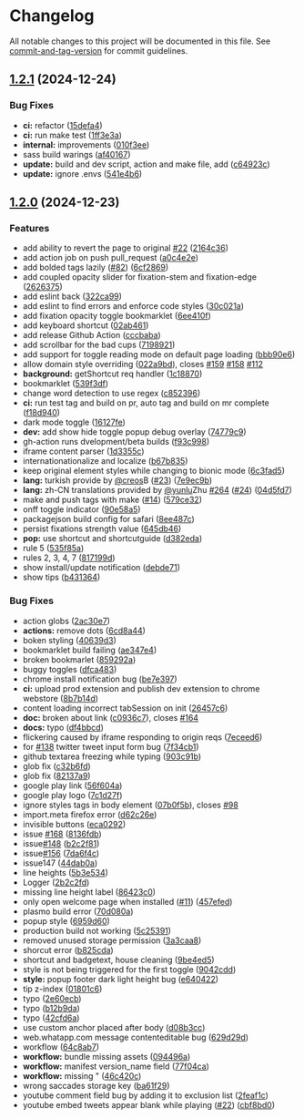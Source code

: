 # Changelog

All notable changes to this project will be documented in this file. See [commit-and-tag-version](https://github.com/absolute-version/commit-and-tag-version) for commit guidelines.

## [1.2.1](https://github.com/ansh/jiffyreader.com/compare/v1.2.0...v1.2.1) (2024-12-24)


### Bug Fixes

* **ci:** refactor ([15defa4](https://github.com/ansh/jiffyreader.com/commit/15defa46bada19498e99f85e80a92de1a534b7b2))
* **ci:** run make test ([1ff3e3a](https://github.com/ansh/jiffyreader.com/commit/1ff3e3a413eec3c6831e129bca58eaa29bc3b03d))
* **internal:** improvements ([010f3ee](https://github.com/ansh/jiffyreader.com/commit/010f3ee35b7fe001d1be4508ce8f379bedb51034))
* sass build warings ([af40167](https://github.com/ansh/jiffyreader.com/commit/af40167d9a2b02255939eb6957de2c814eff2315))
* **update:** build and dev script, action and make file, add ([c64923c](https://github.com/ansh/jiffyreader.com/commit/c64923c3ec65e07e7f25bac69a6c7f6e1d821b0d))
* **update:** ignore .envs ([541e4b6](https://github.com/ansh/jiffyreader.com/commit/541e4b68e7306d0eb476b081a8c550d90b3d66c2))

## [1.2.0](https://github.com/ansh/jiffyreader.com/compare/6c3fad5509a6345346122705c0e859eb036e5171...v1.2.0) (2024-12-23)


### Features

* add ability to revert the page to original [#22](https://github.com/ansh/jiffyreader.com/issues/22) ([2164c36](https://github.com/ansh/jiffyreader.com/commit/2164c36b05bcc50c94f84ab3229f189ffbfa2286))
* add action job on push pull_request ([a0c4e2e](https://github.com/ansh/jiffyreader.com/commit/a0c4e2edb96ee879287350ac3aa9f674cef81ea6))
* add bolded tags lazily ([#82](https://github.com/ansh/jiffyreader.com/issues/82)) ([6cf2869](https://github.com/ansh/jiffyreader.com/commit/6cf2869cfb9bb0c062e1d57337dec7718740db34))
* add coupled opacity slider for fixation-stem and fixation-edge ([2626375](https://github.com/ansh/jiffyreader.com/commit/2626375f26607a19308f7ff57794550d226f667b))
* add eslint back ([322ca99](https://github.com/ansh/jiffyreader.com/commit/322ca99bfd6b2ae3d34daf42a08deaa6b68e8d5d))
* add eslint to find errors and enforce code styles ([30c021a](https://github.com/ansh/jiffyreader.com/commit/30c021acf6ae2b0fa4d94f5a20135a366009fe48))
* add fixation opacity toggle bookmarklet ([6ee410f](https://github.com/ansh/jiffyreader.com/commit/6ee410f112fb94499daa94c7e9fd08b9dc62949b))
* add keyboard shortcut ([02ab461](https://github.com/ansh/jiffyreader.com/commit/02ab461562f404655bb50b82b33e3fc34e0ee440))
* add release Github Action ([cccbaba](https://github.com/ansh/jiffyreader.com/commit/cccbaba7f0d61d339357a80dce28d2da83a58f08))
* add scrollbar for the bad cups ([7198921](https://github.com/ansh/jiffyreader.com/commit/71989217a46f458d1f5ede7911646b649d340b91))
* add support for toggle reading mode on default page loading ([bbb90e6](https://github.com/ansh/jiffyreader.com/commit/bbb90e6d30d2170dec68be7ea08ed133b486a7fa))
* allow domain style overriding ([022a9bd](https://github.com/ansh/jiffyreader.com/commit/022a9bdf7007624bc46b11feb3d314c6a470b44a)), closes [#159](https://github.com/ansh/jiffyreader.com/issues/159) [#158](https://github.com/ansh/jiffyreader.com/issues/158) [#112](https://github.com/ansh/jiffyreader.com/issues/112)
* **background:** getShortcut req handler ([1c18870](https://github.com/ansh/jiffyreader.com/commit/1c18870d76acc1f03746d49febe0d3ac40d2573f))
* bookmarklet ([539f3df](https://github.com/ansh/jiffyreader.com/commit/539f3df853f158fbe867b239e9b3210b56e4f0fe))
* change word detection to use regex ([c852396](https://github.com/ansh/jiffyreader.com/commit/c852396c224bad0062fdc9acd26c2bf68526a6ce))
* **ci:** run test tag and build on pr, auto tag and build on mr complete ([f18d940](https://github.com/ansh/jiffyreader.com/commit/f18d940eb709497e4168d5b56b2e66dcfed06bad))
* dark mode toggle ([16127fe](https://github.com/ansh/jiffyreader.com/commit/16127fe0825a2b2eabe0fe599aef4572cdbcd327))
* **dev:** add show hide toggle popup debug overlay ([74779c9](https://github.com/ansh/jiffyreader.com/commit/74779c9710b7525531f2a1319e8607da76c7d0e7))
* gh-action runs dvelopment/beta builds ([f93c998](https://github.com/ansh/jiffyreader.com/commit/f93c998aca78ef8d361dff6d15da4c9f695727e9))
* iframe content parser ([1d3355c](https://github.com/ansh/jiffyreader.com/commit/1d3355c5532d7889d9f48b1c5a54858e1dd04389))
* internationationalize and localize ([b67b835](https://github.com/ansh/jiffyreader.com/commit/b67b8357144380dbe70619b8f628affa9f9ee2c5))
* keep original element styles while changing to bionic mode ([6c3fad5](https://github.com/ansh/jiffyreader.com/commit/6c3fad5509a6345346122705c0e859eb036e5171))
* **lang:** turkish provide by [@creos](https://github.com/creos)B ([#23](https://github.com/ansh/jiffyreader.com/issues/23)) ([7e9ec9b](https://github.com/ansh/jiffyreader.com/commit/7e9ec9b2ed2a210b7bcdf67d40ffde8f5ae46f28))
* **lang:** zh-CN translations provided by [@yunlu](https://github.com/yunlu)Zhu [#264](https://github.com/ansh/jiffyreader.com/issues/264) ([#24](https://github.com/ansh/jiffyreader.com/issues/24)) ([04d5fd7](https://github.com/ansh/jiffyreader.com/commit/04d5fd7d3b1b9012281fced33f812e6abac2627c))
* make and push tags with make ([#14](https://github.com/ansh/jiffyreader.com/issues/14)) ([579ce32](https://github.com/ansh/jiffyreader.com/commit/579ce326adae5c0c842297db68c00aa4a6ff6b14))
* onff toggle indicator ([90e58a5](https://github.com/ansh/jiffyreader.com/commit/90e58a513952a53c96febb4653ab12d522719e97))
* packagejson build config for safari ([8ee487c](https://github.com/ansh/jiffyreader.com/commit/8ee487c43aef9dcfb8b0fab2a0d6a96500e1fb3a))
* persist fixations strength value ([645db46](https://github.com/ansh/jiffyreader.com/commit/645db4679509a4b68153a812ae13da8f8ad82f3e))
* **pop:** use shortcut and shortcutguide ([d382eda](https://github.com/ansh/jiffyreader.com/commit/d382edac98cba70d498e8e58b121e2b8787e441b))
* rule 5 ([535f85a](https://github.com/ansh/jiffyreader.com/commit/535f85aab3e8afcd56cea8c457c95fc00907621c))
* rules 2, 3, 4, 7 ([817199d](https://github.com/ansh/jiffyreader.com/commit/817199d67b23c4819bec4af4f7e6cd91def8d7ea))
* show install/update notification ([debde71](https://github.com/ansh/jiffyreader.com/commit/debde71f4f540d01bdc0a478fbcba3196d22851a))
* show tips ([b431364](https://github.com/ansh/jiffyreader.com/commit/b431364d5c5b1ef342aed45fa7c30634dd5c8da9))


### Bug Fixes

* action globs ([2ac30e7](https://github.com/ansh/jiffyreader.com/commit/2ac30e79e6f5e0ac4a5004dc7c4ade6b4f46ec5d))
* **actions:** remove dots ([6cd8a44](https://github.com/ansh/jiffyreader.com/commit/6cd8a44b526374214c49dcfb640bdf978bb52bc1))
* boken styling ([40639d3](https://github.com/ansh/jiffyreader.com/commit/40639d35020fa939707573bb073549a0bca3eeb4))
* bookmarklet build failing ([ae347e4](https://github.com/ansh/jiffyreader.com/commit/ae347e4fcc4e28a7a9c3df0670f5d25aa512d7ad))
* broken bookmarlet ([859292a](https://github.com/ansh/jiffyreader.com/commit/859292a5d241955ad6a8d6517e9f0f9db4b13bb8))
* buggy toggles ([dfca483](https://github.com/ansh/jiffyreader.com/commit/dfca483174481c0fb2c614a5968b775bdc73b80a))
* chrome install notification bug ([be7e397](https://github.com/ansh/jiffyreader.com/commit/be7e397ff5d663e32d71682d6f749535af147a3a))
* **ci:** upload prod extension and publish dev extension to chrome webstore ([8b7b14d](https://github.com/ansh/jiffyreader.com/commit/8b7b14d4f480beeabe57a330a491620e290e307e))
* content loading incorrect tabSession on init ([26457c6](https://github.com/ansh/jiffyreader.com/commit/26457c6476a153bd42347433213e5b6afcbe4c23))
* **doc:** broken about link ([c0936c7](https://github.com/ansh/jiffyreader.com/commit/c0936c757d924580a1c0dca5b288f36ed7a4da1b)), closes [#164](https://github.com/ansh/jiffyreader.com/issues/164)
* **docs:** typo ([df4bbcd](https://github.com/ansh/jiffyreader.com/commit/df4bbcd3c5b4e1f6c2a83130b584693ca79a6175))
* flickering caused by iframe responding to origin reqs ([7eceed6](https://github.com/ansh/jiffyreader.com/commit/7eceed67facaf9b6bfb39ec1267dd87c8edcfbff))
* for [#138](https://github.com/ansh/jiffyreader.com/issues/138) twitter tweet input form bug ([7f34cb1](https://github.com/ansh/jiffyreader.com/commit/7f34cb16edc104c558777866b44372b132e782bd))
* github textarea freezing while typing ([903c91b](https://github.com/ansh/jiffyreader.com/commit/903c91ba6ad16e85583708d58a9a67ce9686d1ba))
* glob fix ([c32b6fd](https://github.com/ansh/jiffyreader.com/commit/c32b6fd24bf348faeee6840a35ac591af624f466))
* glob fix ([82137a9](https://github.com/ansh/jiffyreader.com/commit/82137a9ffa99e0a065706239975a852dead04254))
* google play link ([56f604a](https://github.com/ansh/jiffyreader.com/commit/56f604a4f48624b80d99c594f3ee7ae1ede092dd))
* google play logo ([7c1d27f](https://github.com/ansh/jiffyreader.com/commit/7c1d27fc449741f35c22efd87473eb1017d3c982))
* ignore styles tags in body element ([07b0f5b](https://github.com/ansh/jiffyreader.com/commit/07b0f5b1ada87de2a53dd3e05473ec14870ae653)), closes [#98](https://github.com/ansh/jiffyreader.com/issues/98)
* import.meta firefox error ([d62c26e](https://github.com/ansh/jiffyreader.com/commit/d62c26e240468f61bb6e428311ae0ccc646f332f))
* invisible buttons ([eca0292](https://github.com/ansh/jiffyreader.com/commit/eca02928ded7e9c6d090d2907bda9f1578dcf7ce))
* issue [#168](https://github.com/ansh/jiffyreader.com/issues/168) ([8136fdb](https://github.com/ansh/jiffyreader.com/commit/8136fdbf2a365157253f93568b79c723badaa3d6))
* issue[#148](https://github.com/ansh/jiffyreader.com/issues/148) ([b2c2f81](https://github.com/ansh/jiffyreader.com/commit/b2c2f81b5e344f0374172bf88f1e37dc112cd9e4))
* issue[#156](https://github.com/ansh/jiffyreader.com/issues/156) ([7da6f4c](https://github.com/ansh/jiffyreader.com/commit/7da6f4c630af2172180ca2ad3a8b2a6b5314d9fc))
* issue147 ([44dab0a](https://github.com/ansh/jiffyreader.com/commit/44dab0a0762a9e4616deb44abfbc707769793847))
* line heights ([5b3e534](https://github.com/ansh/jiffyreader.com/commit/5b3e5343e81f69aead99cfad4ec8ac3f3177ade0))
* Logger ([2b2c2fd](https://github.com/ansh/jiffyreader.com/commit/2b2c2fd5c988910eba4a3c649abb691c1983baec))
* missing line height label ([86423c0](https://github.com/ansh/jiffyreader.com/commit/86423c03d2c2f022e6cb6069108512f32ec9f421))
* only open welcome page when installed ([#11](https://github.com/ansh/jiffyreader.com/issues/11)) ([457efed](https://github.com/ansh/jiffyreader.com/commit/457efed02c0122f067c88238e1ca0a253bf543b2))
* plasmo build error ([70d080a](https://github.com/ansh/jiffyreader.com/commit/70d080a1fcbe224da1e8220e905dc4199dd3159d))
* popup style ([6959d60](https://github.com/ansh/jiffyreader.com/commit/6959d60793559927ddfd4787a625733443abec53))
* production build not working ([5c25391](https://github.com/ansh/jiffyreader.com/commit/5c253919888084a1bcec6eeedc835fc64c259a5f))
* removed unused storage permission ([3a3caa8](https://github.com/ansh/jiffyreader.com/commit/3a3caa859f9ca282a8c54e59c9f8c6f1d80c2778))
* shorcut error ([b825cda](https://github.com/ansh/jiffyreader.com/commit/b825cda16d1392671dc7023aca806dca15c4521e))
* shortcut and badgetext, house cleaning ([9be4ed5](https://github.com/ansh/jiffyreader.com/commit/9be4ed59cb6f2020dd4a4b121e13154979eee7f2))
* style is not being triggered for the first toggle ([9042cdd](https://github.com/ansh/jiffyreader.com/commit/9042cddfe2fcab9951b8b54be77c7f54e2055f3d))
* **style:** popup footer dark light height bug ([e640422](https://github.com/ansh/jiffyreader.com/commit/e640422516a54ade9a6d3b7ed7128a8de1721bb8))
* tip z-index ([01801c6](https://github.com/ansh/jiffyreader.com/commit/01801c6b0c695cff9791ea2d5248b43aa527cafa))
* typo ([2e60ecb](https://github.com/ansh/jiffyreader.com/commit/2e60ecbfd2c540e2772878c1fbb9a1ae2686d9c8))
* typo ([b12b9da](https://github.com/ansh/jiffyreader.com/commit/b12b9daedaa76dfcef810bc296a8ae1e4a4d1744))
* typo ([42cfd6a](https://github.com/ansh/jiffyreader.com/commit/42cfd6aba4c8d9bd6f3d80789f7b3b83b3b65db7))
* use custom anchor placed after body ([d08b3cc](https://github.com/ansh/jiffyreader.com/commit/d08b3cc66012346eca07ef57d879132bcb4bcf23))
* web.whatapp.com message contenteditable bug ([629d29d](https://github.com/ansh/jiffyreader.com/commit/629d29de4216001b0adb12e370a6c248fb3bebc5))
* workflow ([64c8ab7](https://github.com/ansh/jiffyreader.com/commit/64c8ab7c8df89f48f410f01bc37931410a9eb88f))
* **workflow:** bundle missing assets ([094496a](https://github.com/ansh/jiffyreader.com/commit/094496a4597921c7075326f7f289f5d341dc00e9))
* **workflow:** manifest version_name field ([77f04ca](https://github.com/ansh/jiffyreader.com/commit/77f04cadd49ae52d90dbe56170b2646628b686e4))
* **workflow:** missing " ([46c420c](https://github.com/ansh/jiffyreader.com/commit/46c420cb0cd96d92ffad72df90739533cad91402))
* wrong saccades storage key ([ba61f29](https://github.com/ansh/jiffyreader.com/commit/ba61f29db6caf933bcef25783415fb61cb6d99b3))
* youtube comment field bug by adding it to exclusion list ([2feaf1c](https://github.com/ansh/jiffyreader.com/commit/2feaf1cd21ebf0699aefd1de2d63a51a7d571896))
* youtube embed tweets appear blank while playing ([#22](https://github.com/ansh/jiffyreader.com/issues/22)) ([cbf8bd0](https://github.com/ansh/jiffyreader.com/commit/cbf8bd054307ce824a3722768897322e8d34a9f4))
